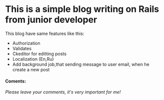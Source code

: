 # This is a simple blog writing on Rails from junior developer

This blog have same features like this:

  - Authorization
  - Validates
  - Ckeditor for editting posts
  - Localization (En,Ru)
  - Add background job,that sending message to user email, when he create a new post



#### Coments:
*Please leave your comments, it's very important for me!*